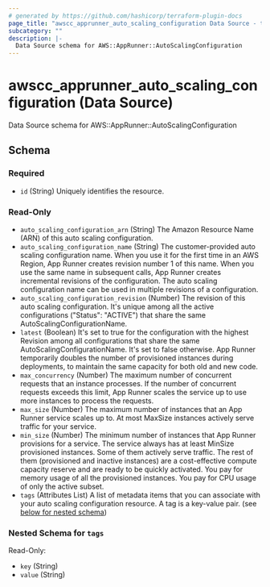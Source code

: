 ```yaml
---
# generated by https://github.com/hashicorp/terraform-plugin-docs
page_title: "awscc_apprunner_auto_scaling_configuration Data Source - terraform-provider-awscc"
subcategory: ""
description: |-
  Data Source schema for AWS::AppRunner::AutoScalingConfiguration
---
```


# awscc_apprunner_auto_scaling_configuration (Data Source)

Data Source schema for AWS::AppRunner::AutoScalingConfiguration



<!-- schema generated by tfplugindocs -->
## Schema

### Required

- `id` (String) Uniquely identifies the resource.

### Read-Only

- `auto_scaling_configuration_arn` (String) The Amazon Resource Name (ARN) of this auto scaling configuration.
- `auto_scaling_configuration_name` (String) The customer-provided auto scaling configuration name.  When you use it for the first time in an AWS Region, App Runner creates revision number 1 of this name. When you use the same name in subsequent calls, App Runner creates incremental revisions of the configuration. The auto scaling configuration name can be used in multiple revisions of a configuration.
- `auto_scaling_configuration_revision` (Number) The revision of this auto scaling configuration. It's unique among all the active configurations ("Status": "ACTIVE") that share the same AutoScalingConfigurationName.
- `latest` (Boolean) It's set to true for the configuration with the highest Revision among all configurations that share the same AutoScalingConfigurationName. It's set to false otherwise. App Runner temporarily doubles the number of provisioned instances during deployments, to maintain the same capacity for both old and new code.
- `max_concurrency` (Number) The maximum number of concurrent requests that an instance processes. If the number of concurrent requests exceeds this limit, App Runner scales the service up to use more instances to process the requests.
- `max_size` (Number) The maximum number of instances that an App Runner service scales up to. At most MaxSize instances actively serve traffic for your service.
- `min_size` (Number) The minimum number of instances that App Runner provisions for a service. The service always has at least MinSize provisioned instances. Some of them actively serve traffic. The rest of them (provisioned and inactive instances) are a cost-effective compute capacity reserve and are ready to be quickly activated. You pay for memory usage of all the provisioned instances. You pay for CPU usage of only the active subset.
- `tags` (Attributes List) A list of metadata items that you can associate with your auto scaling configuration resource. A tag is a key-value pair. (see [below for nested schema](#nestedatt--tags))

<a id="nestedatt--tags"></a>
### Nested Schema for `tags`

Read-Only:

- `key` (String)
- `value` (String)


